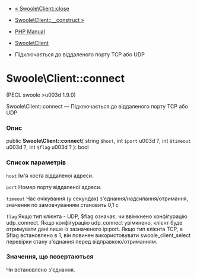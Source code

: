 - [« Swoole\Client::close](swoole-client.close.md)
- [Swoole\Client::\_\_construct »](swoole-client.construct.md)

- [PHP Manual](index.md)
- [Swoole\Client](class.swoole-client.md)
- Підключається до віддаленого порту TCP або UDP

# Swoole\Client::connect

(PECL swoole \>u003d 1.9.0)

Swoole\Client::connect — Підключається до віддаленого порту TCP або UDP

### Опис

public **Swoole\Client::connect**(
string `$host`,
int `$port` u003d ?,
int `$timeout` u003d ?,
int `$flag` u003d ?
): bool

### Список параметрів

`host`
Ім'я хоста віддаленої адреси.

`port`
Номер порту віддаленої адреси.

`timeout`
Час очікування (у секундах) з'єднання/надсилання/отримання, значення по
замовчуванням становить 0,1 с

`flag`
Якщо тип клієнта - UDP, $flag означає, чи ввімкнено конфігурацію
udp_connect. Якщо конфігурацію udp_connect увімкнено, клієнт буде
отримувати дані лише із зазначеного ip:port. Якщо тип клієнта TCP, а
$flag встановлено в 1, він повинен використовувати swoole_client_select
перевірки стану з'єднання перед відправкою/отриманням.

### Значення, що повертаються

Чи встановлено з'єднання.
